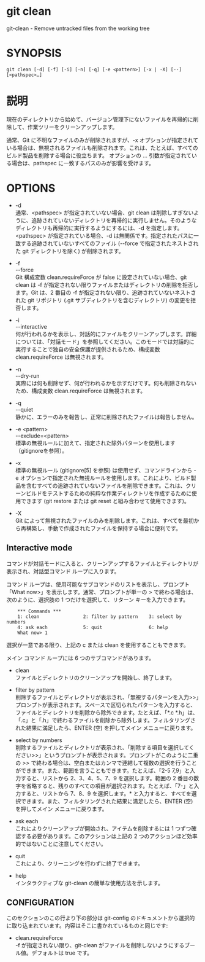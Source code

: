 # git clean

git-clean - Remove untracked files from the working tree

# SYNOPSIS

```
git clean [-d] [-f] [-i] [-n] [-q] [-e <pattern>] [-x | -X] [--] [<pathspec>…​]
```

# 説明

現在のディレクトリから始めて、バージョン管理下にないファイルを再帰的に削除して、作業ツリーをクリーンアップします。

通常、Git に不明なファイルのみが削除されますが、-x オプションが指定されている場合は、無視されるファイルも削除されます。これは、たとえば、すべてのビルド製品を削除する場合に役立ちます。
オプションの <pathspec>... 引数が指定されている場合は、pathspec に一致するパスのみが影響を受けます。

# OPTIONS

* -d  
通常、\<pathspec> が指定されていない場合、git clean は削除しすぎないように、追跡されていないディレクトリを再帰的に実行しません。そのようなディレクトリも再帰的に実行するようにするには、-d を指定します。  
\<pathspec> が指定されている場合、-d は無関係です。指定されたパスに一致する追跡されていないすべてのファイル (--force で指定されたネストされた git ディレクトリを除く) が削除されます。

* -f<br>--force  
Git 構成変数 clean.requireForce が false に設定されていない場合、git clean は -f が指定されない限りファイルまたはディレクトリの削除を拒否します。Git は、2 番目の -f が指定されない限り、追跡されていないネストされた git リポジトリ (.git サブディレクトリを含むディレクトリ) の変更を拒否します。

* -i<br>--interactive  
何が行われるかを表示し、対話的にファイルをクリーンアップします。詳細については、「対話モード」を参照してください。このモードでは対話的に実行することで独自の安全保護が提供されるため、構成変数 clean.requireForce は無視されます。

* -n<br>--dry-run  
実際には何も削除せず、何が行われるかを示すだけです。何も削除されないため、構成変数 clean.requireForce は無視されます。

* -q<br>--quiet  
静かに、エラーのみを報告し、正常に削除されたファイルは報告しません。

* -e \<pattern><br>--exclude=\<pattern>  
標準の無視ルールに加えて、指定された除外パターンを使用します（gitignoreを参照）。

* -x  
標準の無視ルール (gitignore[5] を参照) は使用せず、コマンドラインから -e オプションで指定された無視ルールを使用します。これにより、ビルド製品を含むすべての追跡されていないファイルを削除できます。これは、クリーンビルドをテストするための純粋な作業ディレクトリを作成するために使用できます (git restore または git reset と組み合わせて使用​​できます)。

* -X  
Git によって無視されたファイルのみを削除します。これは、すべてを最初から再構築し、手動で作成されたファイルを保持する場合に便利です。

## Interactive mode
コマンドが対話モードに入ると、クリーンアップするファイルとディレクトリが表示され、対話型コマンド ループに入ります。

コマンド ループは、使用可能なサブコマンドのリストを表示し、プロンプト「What now>」を表示します。通常、プロンプトが単一の > で終わる場合は、次のように、選択肢の 1 つだけを選択して、リターン キーを入力できます。

```
    *** Commands ***
	1: clean                2: filter by pattern    3: select by numbers
	4: ask each             5: quit                 6: help
    What now> 1
```

選択が一意である限り、上記の c または clean を使用することもできます。

メイン コマンド ループには 6 つのサブコマンドがあります。

* clean  
ファイルとディレクトリのクリーンアップを開始し、終了します。

* filter by pattern  
削除するファイルとディレクトリが表示され、「無視するパターンを入力>>」プロンプトが表示されます。スペースで区切られたパターンを入力すると、ファイルとディレクトリを削除から除外できます。たとえば、「*.c *.h」は、「.c」と「.h」で終わるファイルを削除から除外します。フィルタリングされた結果に満足したら、ENTER (空) を押してメイン メニューに戻ります。

* select by numbers  
削除するファイルとディレクトリが表示され、「削除する項目を選択してください>>」というプロンプトが表示されます。プロンプトがこのように二重の >> で終わる場合は、空白またはカンマで連結して複数の選択を行うことができます。また、範囲を言うこともできます。たとえば、「2-5 7,9」と入力すると、リストから 2、3、4、5、7、9 を選択します。範囲の 2 番目の数字を省略すると、残りのすべての項目が選択されます。たとえば、「7-」と入力すると、リストから 7、8、9 を選択します。* と入力すると、すべてを選択できます。また、フィルタリングされた結果に満足したら、ENTER (空) を押してメイン メニューに戻ります。

* ask each  
これによりクリーンアップが開始され、アイテムを削除するには 1 つずつ確認する必要があります。このアクションは上記の 2 つのアクションほど効率的ではないことに注意してください。

* quit  
これにより、クリーニングを行わずに終了できます。

* help  
インタラクティブな git-clean の簡単な使用方法を示します。

## CONFIGURATION
このセクションのこの行より下の部分は git-config のドキュメントから選択的に取り込まれています。内容はそこに書かれているものと同じです:

* clean.requireForce  
-f が指定されない限り、git-clean がファイルを削除しないようにするブール値。デフォルトは true です。
